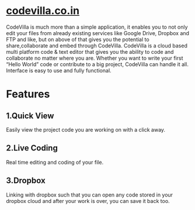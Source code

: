 [codevilla.co.in](http://codevilla.co.in)
===============
CodeVilla is much more than a simple application, it enables you to not only edit your files from already existing services like Google Drive, Dropbox and FTP and like, but on above of that gives you the potential to share,collaborate and embed through CodeVilla.
CodeVilla is a cloud based multi platform code & text editor that gives you the ability to code and collaborate no matter where you are. Whether you want to write your first “Hello World” code or contribute to a big project, CodeVilla can handle it all. Interface is easy to use and fully functional.

Features
===============
1.Quick View
---------------
Easily view the project code you are working on with a click away.

2.Live Coding
---------------
Real time editing and coding of your file.

3.Dropbox
---------------
Linking with dropbox such that you can open any code stored in your dropbox cloud and after your work is over, you can save it back too.
